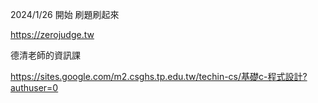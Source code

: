 2024/1/26 開始 刷題刷起來

https://zerojudge.tw

德清老師的資訊課

https://sites.google.com/m2.csghs.tp.edu.tw/techin-cs/基礎c-程式設計?authuser=0
